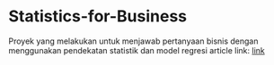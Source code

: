 # Statistics-for-Business
Proyek yang melakukan untuk menjawab pertanyaan bisnis dengan menggunakan pendekatan statistik dan model regresi
article link: [link](https://medium.com/@akhdansyah/optimisasi-profit-dalam-e-commerce-analisis-dan-strategi-berbasis-data-bc8b32c29d74) 
